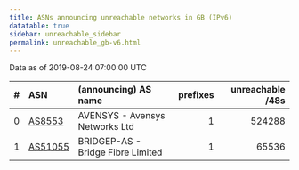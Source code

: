 ```yaml
---
title: ASNs announcing unreachable networks in GB (IPv6)
datatable: true
sidebar: unreachable_sidebar
permalink: unreachable_gb-v6.html
---
```


Data as of 2019-08-24 07:00:00 UTC


<div class="datatable-begin"></div>

|   # | ASN                                    | (announcing) AS name              |   prefixes |   unreachable /48s |
|----:|:---------------------------------------|:----------------------------------|-----------:|-------------------:|
|   0 | [AS8553](unreachable_AS8553-v6.html)   | AVENSYS - Avensys Networks Ltd    |          1 |             524288 |
|   1 | [AS51055](unreachable_AS51055-v6.html) | BRIDGEP-AS - Bridge Fibre Limited |          1 |              65536 |

<div class="datatable-end"></div>
